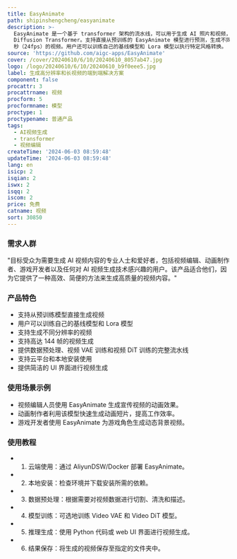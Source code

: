 ```yaml
---
title: EasyAnimate
path: shipinshengcheng/easyanimate
description: >-
  EasyAnimate 是一个基于 transformer 架构的流水线，可以用于生成 AI 照片和视频，训练基线模型和 Lora 模型以用于
  Diffusion Transformer。支持直接从预训练的 EasyAnimate 模型进行预测，生成不同分辨率、约 6
  秒（24fps）的视频。用户还可以训练自己的基线模型和 Lora 模型以执行特定风格转换。
source: 'https://github.com/aigc-apps/EasyAnimate'
cover: /cover/20240610/6/10/20240610_8057ab47.jpg
logo: /logo/20240610/6/10/20240610_b9f0eee5.jpg
label: 生成高分辨率和长视频的端到端解决方案
component: false
procattr: 3
procattrname: 视频
procform: 5
procformname: 模型
proctype: 1
proctypename: 普通产品
tags:
  - AI视频生成
  - transformer
  - 视频编辑
createTime: '2024-06-03 08:59:48'
updateTime: '2024-06-03 08:59:48'
lang: en
isicp: 2
isqian: 2
iswx: 2
isqq: 2
iscom: 2
price: 免费
catname: 视频
sort: 30850
---
```




### 需求人群
"目标受众为需要生成 AI 视频内容的专业人士和爱好者，包括视频编辑、动画制作者、游戏开发者以及任何对 AI 视频生成技术感兴趣的用户。该产品适合他们，因为它提供了一种高效、简便的方法来生成高质量的视频内容。"

### 产品特色
* 支持从预训练模型直接生成视频
* 用户可以训练自己的基线模型和 Lora 模型
* 支持生成不同分辨率的视频
* 支持高达 144 帧的视频生成
* 提供数据预处理、视频 VAE 训练和视频 DiT 训练的完整流水线
* 支持云平台和本地安装使用
* 提供简洁的 UI 界面进行视频生成

### 使用场景示例
* 视频编辑人员使用 EasyAnimate 生成宣传视频的动画效果。
* 动画制作者利用该模型快速生成动画短片，提高工作效率。
* 游戏开发者使用 EasyAnimate 为游戏角色生成动态背景视频。

### 使用教程
* 1. 云端使用：通过 AliyunDSW/Docker 部署 EasyAnimate。
* 2. 本地安装：检查环境并下载安装所需的依赖。
* 3. 数据预处理：根据需要对视频数据进行切割、清洗和描述。
* 4. 模型训练：可选地训练 Video VAE 和 Video DiT 模型。
* 5. 推理生成：使用 Python 代码或 web UI 界面进行视频生成。
* 6. 结果保存：将生成的视频保存至指定的文件夹中。

  
